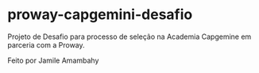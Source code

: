 # proway-capgemini-desafio
Projeto de Desafio para processo de seleção na Academia Capgemine em parceria com a Proway.

Feito por Jamile Amambahy

